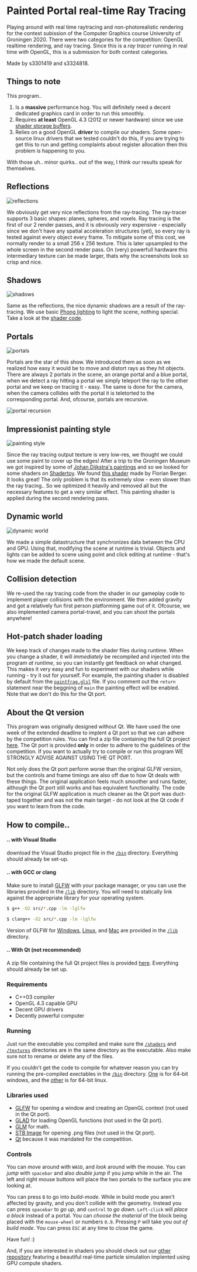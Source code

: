 # Painted Portal real-time Ray Tracing

Playing around with real time raytracing and non-photorealistic rendering for the contest subission of the Computer Graphics course University of Groningen 2020. There were two categories for the competition: OpenGL realtime rendering, and ray tracing. Since this is a _ray tracer_ running in real time _with_ OpenGL, this is a submission for both contest categories.

Made by s3301419 and s3324818.

## Things to note

This program..

1. Is a **massive** performance hog. You will definitely need a decent dedicated graphics card in order to run this smoothly.
2. Requires **at least** OpenGL 4.3 (2012 or newer hardware) since we use [shader storage buffers](https://www.khronos.org/opengl/wiki/Shader_Storage_Buffer_Object).
3. Relies on a good OpenGL **driver** to compile our shaders. Some open-source linux drivers that we tested couldn't do this, if you are trying to get this to run and getting complaints about register allocation then this problem is happening to you.

With those uh.. minor quirks.. out of the way, I think our results speak for themselves.

## Reflections

![reflections](/screenshots/reflections.png)

We obviously get very nice reflections from the ray-tracing. The ray-tracer supports 3 basic shapes: planes, spheres, and voxels. Ray tracing is the first of our 2 render passes, and it is obviously _very_ expensive - especially since we don't have any spatial acceleration structures (yet), so every ray is tested against every object every frame. To mitigate some of this cost, we normally render to a small 256 x 256 texture. This is later upsampled to the whole screen in the second render pass. On (very) powerfull hardware this intermediary texture can be made larger, thats why the screenshots look so crisp and nice.

## Shadows

![shadows](/screenshots/shadows.png)

Same as the reflections, the nice dynamic shadows are a result of the ray-tracing. We use basic [Phong lighting](https://en.wikipedia.org/wiki/Phong_reflection_model) to light the scene, nothing special. Take a look at the [shader code](/shaders/rayfrag.glsl).

## Portals

![portals](/screenshots/portal.png)

Portals are the star of this show. We introduced them as soon as we realized how easy it would be to move and distort rays as they hit objects. There are always 2 portals in the scene, an orange portal and a blue portal, when we detect a ray hitting a portal we simply teleport the ray to the other portal and we keep on tracing it - easy. The same is done for the camera, when the camera collides with the portal it is teletorted to the corresponding portal. And, ofcourse, portals are recursive.

![portal recursion](/screenshots/recursion.png)

## Impressionist painting style

![painting style](/screenshots/painted-portal.png)

Since the ray tracing output texture is very low-res, we thought we could use some paint to cover up the edges! After a trip to the Groningen Museum we got inspired by some of [Johan Dijkstra's paintings](https://klaasamulder.wordpress.com/2005/09/20/wat-leuk-weer-een-johan-dijkstra-gevondendagblad-vh-noorden/) and so we looked for some shaders on [Shadertoy](https://www.shadertoy.com/). We found [this shader](https://www.shadertoy.com/view/MtKcDG) made by Florian Berger. It looks great! The only problem is that its extremely slow - even slower than the ray tracing.. So we optimized it heavily and removed all but the necessary features to get a very similar effect. This painting shader is applied during the second rendering pass.

## Dynamic world

![dynamic world](/screenshots/scene3.png)

We made a simple datastructure that synchronizes data between the CPU and GPU. Using that, modifying the scene at runtime is trivial. Objects and lights can be added to scene using point and click editing at runtime - that's how we made the default scene.

## Collision detection

We re-used the ray tracing code from the shader in our gameplay code to implement player collisions with the environment. We then added gravity and got a relatively fun first person platforming game out of it. Ofcourse, we also implemented camera portal-travel, and you can shoot the portals anywhere!

## Hot-patch shader loading

We keep track of changes made to the shader files during runtime. When you change a shader, it will _immediately_ be recompiled and injected into the program _at runtime_, so you can instantly get feedback on what changed. This makes it very easy and fun to experiment with our shaders while running - try it out for yourself. For example, the painting shader is disabled by default from the [`paintfrag.glsl`](/shaders/paintfrag.glsl) file. If you comment out the `return` statement near the beggning of `main` the painting effect will be enabled. Note that we don't do this for the Qt port.

## About the Qt version

This program was originally designed without Qt. We have used the one week of the extended deadline to implent a Qt port so that we can adhere by the competition rules. You can find a zip file containing the full Qt project [here](/Qt%20Port.zip). The Qt port is provided **only** in order to adhere to the guidelines of the competition. If you want to actually try to compile or run this program WE STRONGLY ADVISE AGAINST USING THE QT PORT.

Not only does the Qt port perform worse than the original GLFW version, but the controls and frame timings are also off due to how Qt deals with these things. The original application feels much smoother and runs faster, although the Qt port still works and has equivalent functionality. The code for the original GLFW application is much cleaner as the Qt port was duct-taped together and was not the main target - do not look at the Qt code if you want to learn from the code.

## How to compile..

#### .. with Visual Studio 

download the Visual Studio project file in the [`/bin`](/bin) directory. Everything should already be set-up.

#### .. with GCC or clang

Make sure to install [GLFW](https://www.glfw.org/download.html) with your package manager, or you can use the libraries provided in the [`/lib`](/lib) directory. You will need to statically link against the appropriate library for your operating system.

```bash
$ g++ -O2 src/*.cpp -lm -lglfw
```

```bash
$ clang++ -O2 src/*.cpp -lm -lglfw
```

Version of GLFW for [Windows](/lib/glfw3.lib), [Linux](/lib/libglfw3.so), and [Mac](/lib/libglfw3.a) are provided in the [`/lib`](/lib) directory.

#### .. With Qt (not recommended)

A zip file containing the full Qt project files is provided [here](/Qt%20Port.zip). Everything should already be set up. 

### Requirements

- C++03 compiler
- OpenGL 4.3 capable GPU
- Decent GPU drivers
- Decently powerful computer

### Running

Just run the executable you compiled and make sure the [`/shaders`](/shaders) and [`/textures`](/textures) directories are in the same directory as the executable. Also make sure not to rename or delete any of the files.

If you couldn't get the code to compile for whatever reason you can try running the pre-compiled exectables in the [`/bin`](/bin) directory. [One](/bin/Paint%20Tracer.exe) is for 64-bit windows, and the [other](/bin/Paint%20Tracer.out) is for 64-bit linux.

### Libraries used
- [GLFW](https://www.glfw.org/) for opening a window and creating an OpenGL context (not used in the Qt port).
- [GLAD](https://glad.dav1d.de/) for loading OpenGL functions (not used in the Qt port).
- [GLM](https://glm.g-truc.net/0.9.9/index.html) for math.
- [STB Image](https://github.com/nothings/stb) for opening .png files (not used in the Qt port).
- [Qt](https://www.qt.io/) because it was mandated for the competition.

### Controls

You can _move_ around with `WASD`, and _look_ around with the mouse. You can _jump_ with `spacebar` and also _double jump_ if you jump while in the air. The left and right mouse buttons will place the two portals to the surface you are looking at.

You can press `B` to go into _build-mode_. While in build mode you aren't affected by gravity, and you don't collide with the geometry. Instead you can press `spacebar` to _go up_, and `control` to _go down_. `Left-click` will _place a block_ instead of a portal. You can _choose the material_ of the block being placed with the `mouse-wheel` or numbers `0`..`9`. Pressing `P` will take you _out of build mode_. You can press `ESC` at any time to close the game.
    
Have fun! :)

And, if you are interested in shaders you should check out our [other repository](https://github.com/blat-blatnik/Pocket-Universe) featuring a beautiful real-time particle simulation implented using GPU compute shaders.
